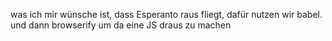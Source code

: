 
was ich mir wünsche ist, dass Esperanto raus fliegt, dafür nutzen wir babel. und dann browserify um da eine JS draus zu machen
